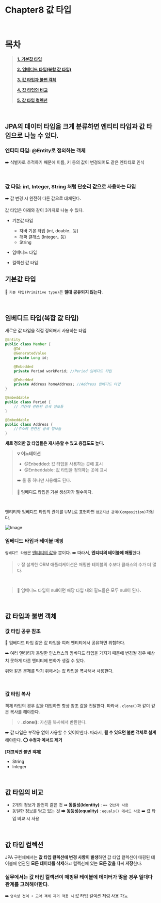 # Chapter8 값 타입

<br>

# 목차

> **[1. 기본값 타입](#기본값-타입)**
>
> **[2. 임베디드 타입(복합 값 타입)](#임베디드-타입복합-값-타입)**
>
> **[3. 값 타입과 불변 객체](#값-타입과-불변-객체)**
>
> **[4. 값 타입의 비교](#값-타입의-비교)**
>
> **[5. 값 타입 컬렉션](#값-타입-컬렉션)**

<br>

## JPA의 데이터 타입을 크게 분류하면 엔티티 타입과 값 타입으로 나눌 수 있다. 

### 엔티티 타입: @Entity로 정의하는 객체 
➡️ 식별자로 추적하기 때문에 이름, 키 등의 값이 변경되어도 같은 엔티티로 인식

<br>


### 값 타입: int, Integer, String 처럼 단순리 값으로 사용하는 타입

➡️ 값 변경 시 완전히 다른 값으로 대체된다. 

값 타입은 아래와 같이 3가지로 나눌 수 있다. 

- 기본값 타입

  - 자바 기본 타입 (int, double.. 등) 
  - 래퍼 클래스 (Integer.. 등)
  - String


- 임베디드 타입 


- 컬렉션 값 타입

## 기본값 타입

🚨 `기본 타입(Primitive type)`은 **절대 공유되지 않는다.** 

<br>

## 임베디드 타입(복합 값 타입)

새로운 값 타입을 직접 정의해서 사용하는 타입

```java
@Entity
public class Member {
    @Id
    @GeneratedValue
    private Long id;

    @Enbedded
    private Period workPerid; //Period 임베디드 타입

    @Enbedded
    private Address homeAddress; //Address 임베디드 타입
}
```

```java
@Embeddable
public class Period {
    // 기간에 관련된 상세 정보들
}
```

```java
@Embeddable
public class Address {
    //주소에 관련된 상세 정보들
}
```

**새로 정의한 값 타입들은 재사용할 수 있고 응집도도 높다.** 

> **💡 어노테이션**
> - @Enbedded: 값 타입을 사용하는 곳에 표시 
> - @Embeddable: 값 타입을 정의하는 곳에 표시
> 
> ➡️ 둘 중 하나만 사용해도 된다. 
> 
> **🚨 임베디드 타입은 기본 생성자가 필수이다.** 

<br>

엔티티와 임베디드 타입의 관계를 UML로 표현하면 `컴포지션 관계(Composition)`가된다. 

![Image](https://github.com/user-attachments/assets/1ed9b68c-b4b2-4640-a61a-81247b9fc2c2)

### 임베디드 타입과 테이블 매핑 

`임배디드 타입`은 <ins>엔티티의 값</ins>을 뿐이다. ➡️ 따라서, **엔티티의 테이블에 매핑**한다. 

> 💡 잘 설계한 ORM 애플리케이션은 매핑한 테이블의 수보다 클래스의 수가 더 많다. 

<br>

> 🔎 임베디드 타입이 null이면 해당 타입 내의 필드들은 모두 null이 된다. 

<br>

## 값 타입과 불변 객체

### 값 타입 공유 참조

 🚨 임베디드 타입 같은 값 타입을 여러 엔티티에서 공유하면 위험하다. 
 
➡️ 여러 엔티티가 동일한 인스터스의 임베디드 타입을 가지기 때문에 변경될 경우 예상치 못하게 다른 엔티티에 변화가 생길 수 있다. 

위와 같은 문제를 막기 위해서는 값 타입을 복사해서 사용한다. 


<br>

### 값 타입 복사

객체 타입의 경우 값을 대입하면 항상 참조 값을 전달한다. 따라서 `.clone()`과 같이 깊은 복사를 해야한다. 

> 💡 **.clone():** 자신을 복사해서 반환한다. 


➡️ 값 타입은 부작용 없이 사용할 수 있어야한다. 따라서, **될 수 있으면 불변 객체로 설계**해야한다. **⭕ 수정자 메서드 제거**

**[대표적인 불변 객체]**

- String
- Integer

<br>

## 값 타입의 비교

- 2개의 정보가 완전히 같은 것 ➡︎ **동일성(Identity)** : `== 연산자 사용`
- 동일한 정보를 담고 있는 것 ➡ **︎동등성(equality)** : `equals() 메서드 사용` ➡️ 값 타입 비교 시 사용

<br>

## 값 타입 컬렉션

JPA 구현체에서는 **값 타입 컬렉션에 변경 사항이 발생**하면 값 타입 컬렉션이 매핑된 테이블에 연관된 **모든 데이터를 삭제**하고 컬렉션에 있는 **모든 값을 다시 저장**한다.  

### 실무에서는 값 타입 컬렉션이 매핑된 테이블에 데이터가 많을 경우 일대다 관계를 고려해야한다. 

➡️ `영속성 전이 + 고아 객체 제거 적용 시` 값 타입 컬렉션 처럼 사용 가능